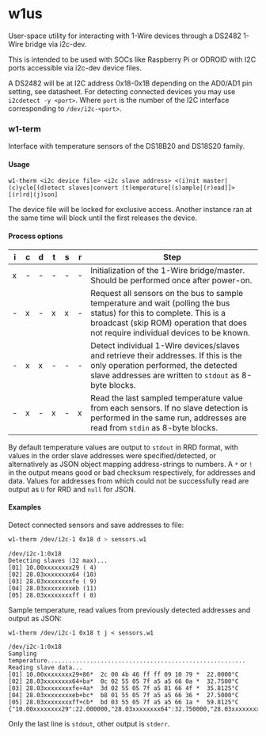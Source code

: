 # w1us
User-space utility for interacting with 1-Wire devices through a DS2482 1-Wire bridge via i2c-dev.

This is intended to be used with SOCs like Raspberry Pi or ODROID with I2C ports accessible via i2c-dev device files.

A DS2482 will be at I2C address 0x18-0x1B depending on the AD0/AD1 pin setting, see datasheet.
For detecting connected devices you may use `i2cdetect -y <port>`. Where `port` is the number of the I2C interface corresponding to `/dev/i2c-<port>`.

### w1-term
Interface with temperature sensors of the DS18B20 and DS18S20 family.

#### Usage
```
w1-therm <i2c device file> <i2c slave address> <(i)nit master|(c)ycle[(d)etect slaves|convert (t)emperature[(s)ample|(r)ead]]> [(r)rd|(j)son]
```
The device file will be locked for exclusive access. Another instance ran at the same time will block until the first releases the device.

#### Process options
 i | c | d | t | s | r | Step
---|---|---|---|---|---|-
 x | - | - | - | - | - | Initialization of the 1-Wire bridge/master. Should be performed once after power-on.
 - | x | - | x | x | - | Request all sensors on the bus to sample temperature and wait (polling the bus status) for this to complete. This is a broadcast (skip ROM) operation that does not require individual devices to be known.
 - | x | x | - | - | - | Detect individual 1-Wire devices/slaves and retrieve their addresses. If this is the only operation performed, the detected slave addresses are written to `stdout` as 8-byte blocks.
 - | x | - | x | - | x | Read the last sampled temperature value from each sensors. If no slave detection is performed in the same run, addresses are read from `stdin` as 8-byte blocks.

By default temperature values are output to `stdout` in RRD format, with values in the order slave addresses were specified/detected, or alternatively as JSON object mapping address-strings to numbers.
A `*` or `!` in the output means good or bad checksum respectively, for addresses and data.
Values for addresses from which could not be successfully read are output as `U` for RRD and `null` for JSON.

#### Examples
Detect connected sensors and save addresses to file:
```sh
w1-therm /dev/i2c-1 0x18 d > sensors.w1
```
```
/dev/i2c-1:0x18
Detecting slaves (32 max)...
[01] 10.00xxxxxxxx29 ( 4)
[02] 28.03xxxxxxxx64 (10)
[03] 28.03xxxxxxxxfe ( 9)
[04] 28.03xxxxxxxxeb (11)
[05] 28.03xxxxxxxxff ( 0)
```
Sample temperature, read values from previously detected addresses and output as JSON:
```
w1-therm /dev/i2c-1 0x18 t j < sensors.w1
```
```
/dev/i2c-1:0x18
Sampling temperature........................................................
Reading slave data...
[01] 10.00xxxxxxxx29+86*  2c 00 4b 46 ff ff 09 10 79 *  22.0000°C
[02] 28.03xxxxxxxx64+ba*  0c 02 55 05 7f a5 a5 66 0a *  32.7500°C
[03] 28.03xxxxxxxxfe+4a*  3d 02 55 05 7f a5 81 66 4f *  35.8125°C
[04] 28.03xxxxxxxxeb+bc*  b8 01 55 05 7f a5 a5 66 36 *  27.5000°C
[05] 28.03xxxxxxxxff+cb*  bd 03 55 05 7f a5 a5 66 1a *  59.8125°C
{"10.00xxxxxxxx29":22.000000,"28.03xxxxxxxx64":32.750000,"28.03xxxxxxxxfe":35.812500,"28.03xxxxxxxxeb":27.500000,"28.03xxxxxxxxff":59.812500}
```
Only the last line is `stdout`, other output is `stderr`.
